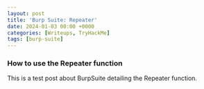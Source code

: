 ```yaml
---
layout: post
title: 'Burp Suite: Repeater'
date: 2024-01-03 00:00 +0000
categories: [Writeups, TryHackMe]
tags: [burp-suite]
---
```

### How to use the Repeater function

This is a test post about BurpSuite detailing the Repeater function.

